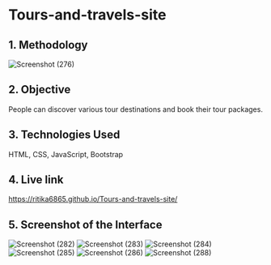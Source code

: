 # Tours-and-travels-site

## 1. Methodology
![Screenshot (276)](https://user-images.githubusercontent.com/89925659/207886129-d56759e4-1cd7-469d-ba28-ab4e700296a5.png)

## 2. Objective
People can discover various tour destinations and book their tour packages.

## 3. Technologies Used
HTML, CSS, JavaScript, Bootstrap

## 4. Live link
https://ritika6865.github.io/Tours-and-travels-site/

## 5. Screenshot of the Interface
![Screenshot (282)](https://user-images.githubusercontent.com/89925659/207925251-06f01f98-1d42-4e66-896c-5a6af45ce826.png)
![Screenshot (283)](https://user-images.githubusercontent.com/89925659/207925356-1885184d-301a-4cf7-a780-d50989401f5e.png)
![Screenshot (284)](https://user-images.githubusercontent.com/89925659/207925506-bd1f1fd6-489d-43cb-bc4c-8c3abcc2b8be.png)
![Screenshot (285)](https://user-images.githubusercontent.com/89925659/207932936-74fdda69-f782-48fe-9daa-6a8fc848617b.png)
![Screenshot (286)](https://user-images.githubusercontent.com/89925659/207933069-a7cbfdf7-a979-46c5-8c9a-cebbc3c2dac2.png)
![Screenshot (288)](https://user-images.githubusercontent.com/89925659/207933206-3015935e-8d97-493f-87e4-15a9ca983398.png)
